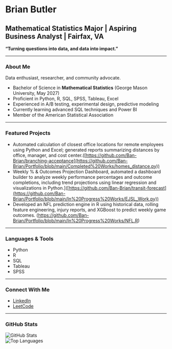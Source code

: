 # Brian Butler

## Mathematical Statistics Major | Aspiring Business Analyst | Fairfax, VA

**“Turning questions into data, and data into impact.”**

---

### About Me
Data enthusiast, researcher, and community advocate.  

- Bachelor of Science in **Mathematical Statistics** (George Mason University, May 2027)  
- Proficient in Python, R, SQL, SPSS, Tableau, Excel  
- Experienced in A/B testing, experimental design, predictive modeling  
- Currently learning advanced SQL techniques and Power BI  
- Member of the American Statistical Association  

---

### Featured Projects
- Automated calculation of closest office locations for remote employees using Python and Excel; generated reports summarizing distances by office, manager, and cost center.([https://github.com/Ban-Brian/branching-acceptance](https://github.com/Ban-Brian/Portfolio/blob/main/Completed%20Works/homes_distance.py))  
- Weekly % & Outcomes Projection Dashboard, automated a dashboard builder to analyze weekly performance percentages and outcome completions, including trend projections using linear regression and visualizations in Python.]([https://github.com/Ban-Brian/transit-forecast](https://github.com/Ban-Brian/Portfolio/blob/main/In%20Progress%20Works/EJSL_Work.py))  
- Developed an NFL prediction engine in R using historical data, rolling feature engineering, injury reports, and XGBoost to predict weekly game outcomes. (https://github.com/Ban-Brian/Portfolio/blob/main/In%20Progress%20Works/NFL.R)  

---

### Languages & Tools
- Python  
- R  
- SQL  
- Tableau  
- SPSS  

---

### Connect With Me
- [LinkedIn](https://www.linkedin.com/in/brian-butler-18036b33b/)  
- [LeetCode](https://leetcode.com/u/Ban_Brian/)  

---

### GitHub Stats
![GitHub Stats](https://github-readme-stats.vercel.app/api?username=Ban-Brian&show_icons=true&theme=default&hide_border=true)  
![Top Languages](https://github-readme-stats.vercel.app/api/top-langs/?username=Ban-Brian&layout=compact&theme=default&hide_border=true)
